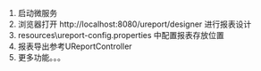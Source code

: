 1. 启动微服务
2. 浏览器打开 http://localhost:8080/ureport/designer 进行报表设计
3. resources\ureport-config.properties 中配置报表存放位置
4. 报表导出参考UReportController
5. 更多功能。。。